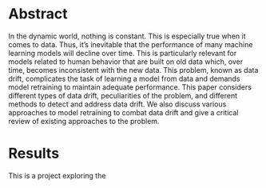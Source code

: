 # Abstract

In the dynamic world, nothing is constant. This is especially true when it comes to data. 
Thus, it’s inevitable that the performance of many machine learning models will decline over time. This is particularly relevant for models related to human behavior that are built on old data which, over time, becomes inconsistent with the new data. This problem, known as data drift, complicates the task of learning a model from data and demands model retraining to maintain adequate performance. This paper considers different types of data drift, peculiarities of the problem, and different methods to detect and address data drift.  We also discuss various approaches to model retraining to combat data drift and give a critical review of existing approaches to the problem.

# Results 



This is a project exploring the   
